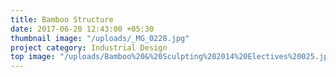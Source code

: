 ```yaml
---
title: Bamboo Structure
date: 2017-06-20 12:43:00 +05:30
thumbnail image: "/uploads/_MG_0228.jpg"
project category: Industrial Design
top image: "/uploads/Bamboo%20&%20Sculpting%202014%20Electives%20025.jpg"
---
```


